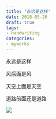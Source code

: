 ```yaml
---
title: "永远是这样"
date: 2018-05-26
draft: true
tags:
- handwriting
categories:
- myworks
---
```


永远是这样

风后面是风

天空上面是天空

道路前面还是道路

<img src="/myworks/haizi.jpg">